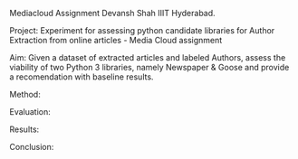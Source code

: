 Mediacloud Assignment
Devansh Shah
IIIT Hyderabad.

Project: Experiment for assessing python candidate libraries for Author Extraction from online articles - Media Cloud assignment

Aim: Given a dataset of extracted articles and labeled Authors, assess the viability of two Python 3 libraries, namely Newspaper & Goose and provide a recomendation with baseline results. 

Method:

Evaluation:

Results:

Conclusion:


